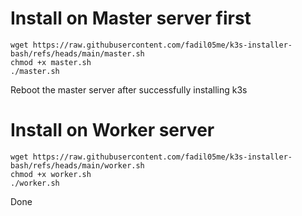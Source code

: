 # Install on Master server first

```
wget https://raw.githubusercontent.com/fadil05me/k3s-installer-bash/refs/heads/main/master.sh 
chmod +x master.sh
./master.sh
```

Reboot the master server after successfully installing k3s

# Install on Worker server

```
wget https://raw.githubusercontent.com/fadil05me/k3s-installer-bash/refs/heads/main/worker.sh
chmod +x worker.sh
./worker.sh
```

Done
